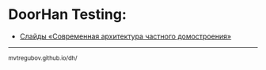 # DoorHan Testing:

- [Слайды «Современная архитектура частного домостроения»](https://mvtregubov.github.io/dh/storage/fullpage/)

---
<small>mvtregubov.github.io/dh/</small>
